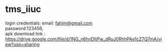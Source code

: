 # tms_iiuc

login credentials:
email: fahim@gmail.com  <br />   password:123456,  <br />   apk download link : https://drive.google.com/file/d/1NG_n6hnDItPw_dRuJ0RhhPAe1cZ7Q7mA/view?usp=sharing <br />



